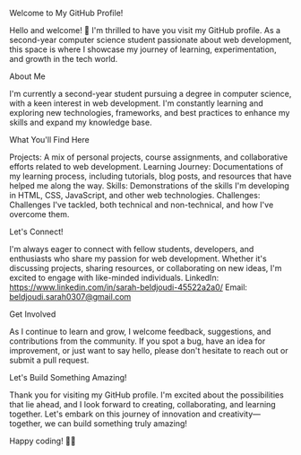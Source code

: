 Welcome to My GitHub Profile!

Hello and welcome! 👋 I'm thrilled to have you visit my GitHub profile. As a second-year computer science student passionate about web development, this space is where I showcase my journey of learning, experimentation, and growth in the tech world.

About Me  

I'm currently a second-year student pursuing a degree in computer science, with a keen interest in web development. I'm constantly learning and exploring new technologies, frameworks, and best practices to enhance my skills and expand my knowledge base.

What You'll Find Here 

Projects: A mix of personal projects, course assignments, and collaborative efforts related to web development.
Learning Journey: Documentations of my learning process, including tutorials, blog posts, and resources that have helped me along the way.
Skills: Demonstrations of the skills I'm developing in HTML, CSS, JavaScript, and other web technologies.
Challenges: Challenges I've tackled, both technical and non-technical, and how I've overcome them.

Let's Connect! 

I'm always eager to connect with fellow students, developers, and enthusiasts who share my passion for web development. Whether it's discussing projects, sharing resources, or collaborating on new ideas, I'm excited to engage with like-minded individuals.
LinkedIn: https://www.linkedin.com/in/sarah-beldjoudi-45522a2a0/
Email: beldjoudi.sarah0307@gmail.com

Get Involved 

As I continue to learn and grow, I welcome feedback, suggestions, and contributions from the community. If you spot a bug, have an idea for improvement, or just want to say hello, please don't hesitate to reach out or submit a pull request.

Let's Build Something Amazing! 

Thank you for visiting my GitHub profile. I'm excited about the possibilities that lie ahead, and I look forward to creating, collaborating, and learning together. Let's embark on this journey of innovation and creativity—together, we can build something truly amazing!

Happy coding! 🚀✨

